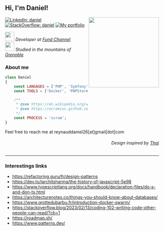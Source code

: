 <h2> Hi, I'm Daniel!</h2>

<img align='right' src="https://unavatar.io/twitter/grimtyr" width="230">

[![Linkedin: daniel](https://img.shields.io/badge/-Add%20me-blue?style=flat-square&logo=Linkedin&logoColor=white&link=https://www.linkedin.com/in/reynadan/)](https://www.linkedin.com/in/reynadan/)
[![StackOverflow: daniel](https://img.shields.io/badge/-Watch%20me-orange?style=flat-square&logo=StackOverflow&logoColor=white&link=https://stackoverflow.com/users/5391965/reynadan)](https://stackoverflow.com/users/5391965/reynadan)
[![My portfolio](https://img.shields.io/badge/-Portfolio-red?style=flat-square&logo=data:image/png;base64,iVBORw0KGgoAAAANSUhEUgAAAAoAAAAKCAYAAACNMs+9AAAAAXNSR0IArs4c6QAAAARnQU1BAACxjwv8YQUAAAAJcEhZcwAADsMAAA7DAcdvqGQAAAAYdEVYdFNvZnR3YXJlAHBhaW50Lm5ldCA0LjAuNWWFMmUAAAC6SURBVChTbZA9CsJAEEZnf7JYBRXBxgtoa2Fj4RlESGHpGew9gFa2wcbaI5hDWNjZCxYeQd9INkrMwOPNzH4smwhlrLUrY8wJtsx9XZbVKi1CaI1eEcJXnIDQH9FIex1uqAoq3vsp1rMDesBAhwJyDUTK3f1n3mFpO+dmcVnjye2TEMKC/lMZNAX1tgvuAC9PkrEu6xDaYA/fYnlG9eAe/1WPgwJXQf2/etBYPHzIx80JLSFL07QrIvIGjO41Vh/JBN0AAAAASUVORK5CYII=&link=https://reynadan.github.io)](https://reynadan.github.io)
<p>
  <em>
    <img src="https://www.fundchannel-group.com/themes/custom/fund_channel/favicon.png" width="30">
      Developer at <a href="https://www.fundchannel-group.com/">Fund Channel</a>
    </br>
    <img src="https://favicon-ksup.univ-grenoble-alpes.fr/SITEUI/apple-icon-60x60.png" width="30"> 
      Studied in the mountains of <a href="https://www.univ-grenoble-alpes.fr/">Grenoble</a>
   </em>
</p>

###  About me
```php
class Daniel
{
    const LANGAGES = ['PHP', 'Symfony', 'HTML/CSS', 'JS', 'Mysql'];
    const TOOLS = ['Docker', 'PHPStorm', 'Yarn', 'Sass'];

    /**
     * @see https://en.wikipedia.org/wiki/Scrum_(software_development)
     * @see https://ocramius.github.io/extremely-defensive-php/#/
     */
    const PROCESS = 'scrum';
}
```
Feel free to reach me at reynauddaniel26[at]gmail[dot]com
  
  
  <h6 align='right'> Design inspired by <a href='https://github.com/Thaiane/Thaiane'>Thai</a></h5>
  
  ----
  ### Interestings links 
  - https://refactoring.guru/fr/design-patterns
  - https://dev.to/iarchitsharma/the-history-of-javascript-5e98
  - https://www.typescriptlang.org/docs/handbook/declaration-files/do-s-and-don-ts.html
  - https://architecturenotes.co/things-you-should-know-about-databases/
  - https://www.grottedubarbu.fr/introduction-docker-swarm/
  - https://stackoverflow.blog/2023/02/13/coding-102-writing-code-other-people-can-read/?cb=1
  - https://roadmap.sh/
  - https://www.patterns.dev/

